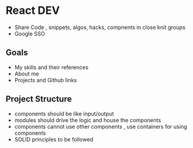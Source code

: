 # React DEV

- Share Code , snippets, algos, hacks, compnents in close knit groups
- Google SSO

## Goals
 
- My skills and their references
- About me
- Projects and Github links


## Project Structure

- components should be like input/output
- modules should drive the logic and house the components
- components cannot use other components , use containers for using components
- SOLID principles to be followed
